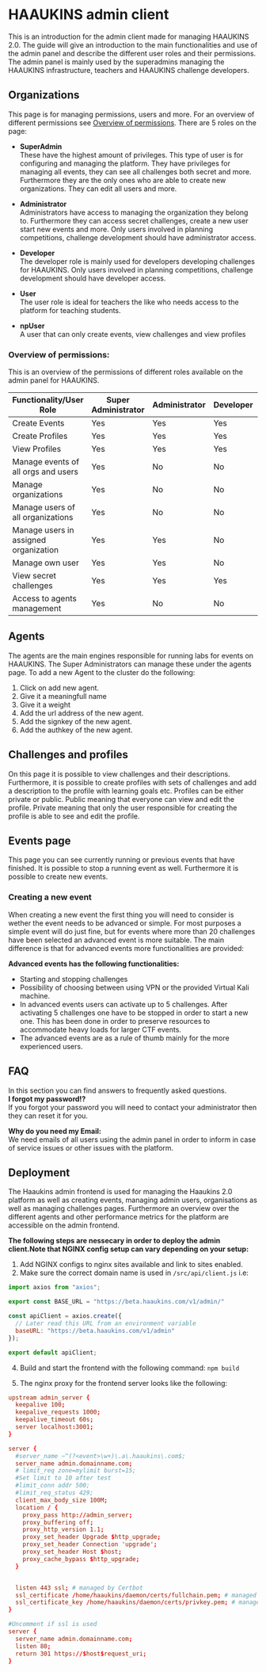 # HAAUKINS admin client
This is an introduction for the admin client made for managing HAAUKINS 2.0. 
The guide will give an introduction to the main functionalities and use of the admin panel and describe the different user roles and their permissions.
The admin panel is mainly used by the superadmins managing the HAAUKINS infrastructure, teachers and HAAUKINS challenge developers. 

## Organizations
This page is for managing permissions, users and more. For an overview of different permissions see [Overview of permissions](###Overview-of-permissions). 
There are 5 roles on the page: 

- **SuperAdmin**  
These have the highest amount of privileges. This type of user is for configuring and managing the platform. They have privileges for managing all events, they can see all challenges both secret and more. 
Furthermore they are the only ones who are able to create new organizations. They can edit all users and more. 

- **Administrator**  
  Administrators have access to managing the organization they belong to. Furthermore they can access secret challenges, create a new user start new events and more. Only users involved in planning competitions, challenge development should have administrator access.  

- **Developer**  
The developer role is mainly used for developers developing challenges for HAAUKINS. Only users involved in planning competitions, challenge development should have developer access. 

- **User**  
The user role is ideal for teachers the like who needs access to the platform for teaching students.

- **npUser**  
A user that can only create events, view challenges and view profiles


### Overview of permissions: 
This is an overview of the permissions of different roles available on the admin panel for HAAUKINS. 
 
| Functionality/User Role               | Super Administrator | Administrator | Developer | npUser | User |
| ------------------------------------- | ------------------- | ------------- | --------- | ------ | ---- |
| Create Events                         | Yes                 | Yes           | Yes       | Yes    | Yes  |
| Create Profiles                       | Yes                 | Yes           | Yes       | No     | Yes  |
| View Profiles                         | Yes                 | Yes           | Yes       | Yes    | Yes  |
| Manage events of all orgs and users   | Yes                 | No            | No        | No     | No   |
| Manage organizations                  | Yes                 | No            | No        | No     | no   |
| Manage users of all organizations     | Yes                 | No            | No        | No     | No   |
| Manage users in assigned organization | Yes                 | Yes           | No        | No     | No   |
| Manage own user                       | Yes                 | Yes           | No        | No     | No   |
| View secret challenges                | Yes                 | Yes           | Yes       | No     | No   |
| Access to agents management           | Yes                 | No            | No        | No     | No   |

## Agents 
The agents are the main engines responsible for running labs for events on HAAUKINS. The Super Administrators can manage these under the agents page. 
To add a new Agent to the cluster do the following: 
1. Click on add new agent.
2. Give it a meaningfull name 
3. Give it a weight 
4. Add the url address of the new agent. 
5. Add the signkey of the new agent. 
6. Add the authkey of the new agent. 

## Challenges and profiles
On this page it is possible to view challenges and their descriptions. Furthermore, it is possible to create profiles with sets of challenges and add a description to the profile with learning goals etc. Profiles can be either private or public. Public meaning that everyone can view and edit the profile. Private meaning that only the user responsible for creating the profile is able to see and edit the profile. 

## Events page
This page you can see currently running or previous events that have finished. It is possible to stop a running event as well. Furthermore it is possible to create new events. 

### Creating a new event 
When creating a new event the first thing you will need to consider is wether the event needs to be advanced or simple. 
For most purposes a simple event will do just fine, but for events where more than 20 challenges have been selected an advanced event is more suitable. 
The main difference is that for advanced events more functionalities are provided: 

**Advanced events has the following functionalities:**
- Starting and stopping challenges
- Possibility of choosing between using VPN or the provided Virtual Kali machine.
- In advanced events users can activate up to 5 challenges. After activating 5 challenges one have to be stopped in order to start a new one. This has been done in order to preserve resources to accommodate heavy loads for larger CTF events. 
- The advanced events are as a rule of thumb mainly for the more experienced users. 


## FAQ
In this section you can find answers to frequently asked questions.  
**I forgot my password!?**  
If you forgot your password you will need to contact your administrator then they can reset it for you. 

**Why do you need my Email:**  
We need emails of all users using the admin panel in order to inform in case of service issues or other issues with the platform. 


## Deployment

The Haaukins admin frontend is used for managing the Haaukins 2.0 platform as well as creating events, managing admin users, organisations as well as managing challenges pages. Furthermore an overview over the different agents and other performance metrics for the platform are accessible on the admin frontend.

**The following steps are nessecary in order to deploy the admin client.Note that NGINX config setup can vary depending on your setup:**    
1. Add NGINX configs to nginx sites available and link to sites enabled.   
2. Make sure the correct domain name is used in `/src/api/client.js` i.e:  

```javascript 
import axios from "axios";

export const BASE_URL = "https://beta.haaukins.com/v1/admin/"

const apiClient = axios.create({
  // Later read this URL from an environment variable
  baseURL: "https://beta.haaukins.com/v1/admin"
});

export default apiClient;
```
4. Build and start the frontend with the following command: `npm build`  

5. The nginx proxy for the frontend server looks like the following:  
```conf
upstream admin_server {
  keepalive 100;
  keepalive_requests 1000;
  keepalive_timeout 60s;
  server localhost:3001;
}

server {
  #server_name ~^(?<event>\w+)\.a\.haaukins\.com$;
  server_name admin.domainname.com;
  # limit_req zone=mylimit burst=15;
  #Set limit to 10 after test
  #limit_conn addr 500;
  #limit_req_status 429;
  client_max_body_size 100M;
  location / {
    proxy_pass http://admin_server;
    proxy_buffering off;
    proxy_http_version 1.1;
    proxy_set_header Upgrade $http_upgrade;
    proxy_set_header Connection 'upgrade';
    proxy_set_header Host $host;
    proxy_cache_bypass $http_upgrade;
  }


  listen 443 ssl; # managed by Certbot
  ssl_certificate /home/haaukins/daemon/certs/fullchain.pem; # managed by Certbot
  ssl_certificate_key /home/haaukins/daemon/certs/privkey.pem; # managed by Certbot
}

#Uncomment if ssl is used
server {
  server_name admin.domainname.com;
  listen 80;
  return 301 https://$host$request_uri;
}

```